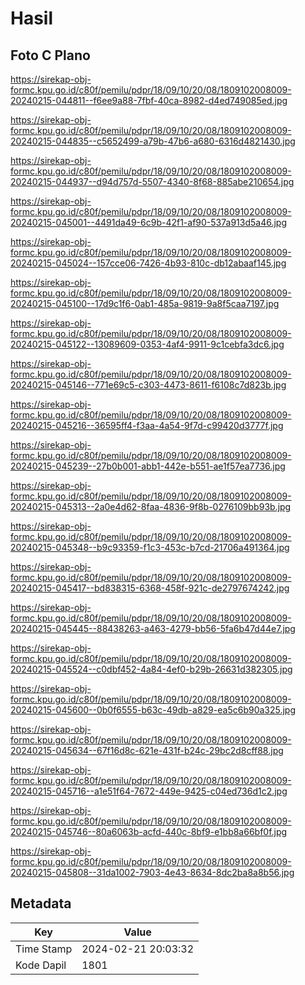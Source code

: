 # Hasil

## Foto C Plano

https://sirekap-obj-formc.kpu.go.id/c80f/pemilu/pdpr/18/09/10/20/08/1809102008009-20240215-044811--f6ee9a88-7fbf-40ca-8982-d4ed749085ed.jpg

https://sirekap-obj-formc.kpu.go.id/c80f/pemilu/pdpr/18/09/10/20/08/1809102008009-20240215-044835--c5652499-a79b-47b6-a680-6316d4821430.jpg

https://sirekap-obj-formc.kpu.go.id/c80f/pemilu/pdpr/18/09/10/20/08/1809102008009-20240215-044937--d94d757d-5507-4340-8f68-885abe210654.jpg

https://sirekap-obj-formc.kpu.go.id/c80f/pemilu/pdpr/18/09/10/20/08/1809102008009-20240215-045001--4491da49-6c9b-42f1-af90-537a913d5a46.jpg

https://sirekap-obj-formc.kpu.go.id/c80f/pemilu/pdpr/18/09/10/20/08/1809102008009-20240215-045024--157cce06-7426-4b93-810c-db12abaaf145.jpg

https://sirekap-obj-formc.kpu.go.id/c80f/pemilu/pdpr/18/09/10/20/08/1809102008009-20240215-045100--17d9c1f6-0ab1-485a-9819-9a8f5caa7197.jpg

https://sirekap-obj-formc.kpu.go.id/c80f/pemilu/pdpr/18/09/10/20/08/1809102008009-20240215-045122--13089609-0353-4af4-9911-9c1cebfa3dc6.jpg

https://sirekap-obj-formc.kpu.go.id/c80f/pemilu/pdpr/18/09/10/20/08/1809102008009-20240215-045146--771e69c5-c303-4473-8611-f6108c7d823b.jpg

https://sirekap-obj-formc.kpu.go.id/c80f/pemilu/pdpr/18/09/10/20/08/1809102008009-20240215-045216--36595ff4-f3aa-4a54-9f7d-c99420d3777f.jpg

https://sirekap-obj-formc.kpu.go.id/c80f/pemilu/pdpr/18/09/10/20/08/1809102008009-20240215-045239--27b0b001-abb1-442e-b551-ae1f57ea7736.jpg

https://sirekap-obj-formc.kpu.go.id/c80f/pemilu/pdpr/18/09/10/20/08/1809102008009-20240215-045313--2a0e4d62-8faa-4836-9f8b-0276109bb93b.jpg

https://sirekap-obj-formc.kpu.go.id/c80f/pemilu/pdpr/18/09/10/20/08/1809102008009-20240215-045348--b9c93359-f1c3-453c-b7cd-21706a491364.jpg

https://sirekap-obj-formc.kpu.go.id/c80f/pemilu/pdpr/18/09/10/20/08/1809102008009-20240215-045417--bd838315-6368-458f-921c-de2797674242.jpg

https://sirekap-obj-formc.kpu.go.id/c80f/pemilu/pdpr/18/09/10/20/08/1809102008009-20240215-045445--88438263-a463-4279-bb56-5fa6b47d44e7.jpg

https://sirekap-obj-formc.kpu.go.id/c80f/pemilu/pdpr/18/09/10/20/08/1809102008009-20240215-045524--c0dbf452-4a84-4ef0-b29b-26631d382305.jpg

https://sirekap-obj-formc.kpu.go.id/c80f/pemilu/pdpr/18/09/10/20/08/1809102008009-20240215-045600--0b0f6555-b63c-49db-a829-ea5c6b90a325.jpg

https://sirekap-obj-formc.kpu.go.id/c80f/pemilu/pdpr/18/09/10/20/08/1809102008009-20240215-045634--67f16d8c-621e-431f-b24c-29bc2d8cff88.jpg

https://sirekap-obj-formc.kpu.go.id/c80f/pemilu/pdpr/18/09/10/20/08/1809102008009-20240215-045716--a1e51f64-7672-449e-9425-c04ed736d1c2.jpg

https://sirekap-obj-formc.kpu.go.id/c80f/pemilu/pdpr/18/09/10/20/08/1809102008009-20240215-045746--80a6063b-acfd-440c-8bf9-e1bb8a66bf0f.jpg

https://sirekap-obj-formc.kpu.go.id/c80f/pemilu/pdpr/18/09/10/20/08/1809102008009-20240215-045808--31da1002-7903-4e43-8634-8dc2ba8a8b56.jpg


## Metadata

| Key        | Value               |
| ---------- | ------------------- |
| Time Stamp | 2024-02-21 20:03:32 |
| Kode Dapil | 1801                |



